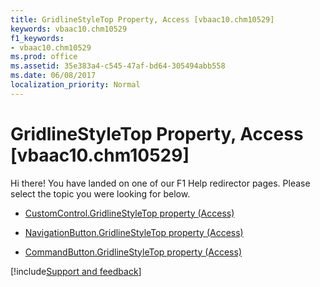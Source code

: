 ```yaml
---
title: GridlineStyleTop Property, Access [vbaac10.chm10529]
keywords: vbaac10.chm10529
f1_keywords:
- vbaac10.chm10529
ms.prod: office
ms.assetid: 35e383a4-c545-47af-bd64-305494abb558
ms.date: 06/08/2017
localization_priority: Normal
---
```



# GridlineStyleTop Property, Access [vbaac10.chm10529]

Hi there! You have landed on one of our F1 Help redirector pages. Please select the topic you were looking for below.

- [CustomControl.GridlineStyleTop property (Access)](http://msdn.microsoft.com/library/5d04ce0c-648f-894b-dd67-06fcc9e4afe4%28Office.15%29.aspx)

- [NavigationButton.GridlineStyleTop property (Access)](http://msdn.microsoft.com/library/53a5bb2c-c76d-0ef4-b48b-63aaf502438c%28Office.15%29.aspx)

- [CommandButton.GridlineStyleTop property (Access)](http://msdn.microsoft.com/library/f6fb163b-ece7-08a0-b786-e32287d40e50%28Office.15%29.aspx)

[!include[Support and feedback](~/includes/feedback-boilerplate.md)]